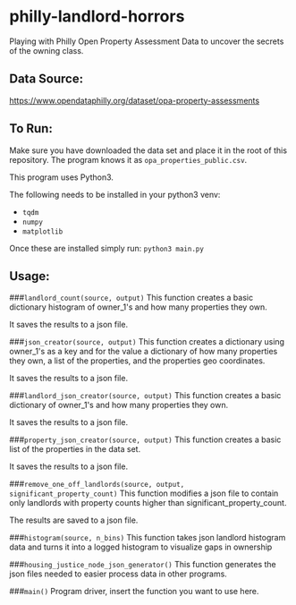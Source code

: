 # philly-landlord-horrors
Playing with Philly Open Property Assessment Data to uncover the secrets of the owning class.

## Data Source:
https://www.opendataphilly.org/dataset/opa-property-assessments

## To Run:

Make sure you have downloaded the data set and place it in the
root of this repository. The program knows it as `opa_properties_public.csv`.

This program uses Python3.

The following needs to be installed in your python3 venv:
* `tqdm`
* `numpy`
* `matplotlib`

Once these are installed simply run: `python3 main.py`

## Usage:
###`landlord_count(source, output)`
This function creates a basic dictionary histogram of owner_1's and how many properties they own. 

It saves the results to a json file.

###`json_creator(source, output)`
This function creates a dictionary using owner_1's as a key and for the value a dictionary
of how many properties they own, a list of the properties, and the properties geo coordinates.

It saves the results to a json file.

###`landlord_json_creator(source, output)`
This function creates a basic dictionary of owner_1's and how many properties they own.

It saves the results to a json file.

###`property_json_creator(source, output)`
This function creates a basic list of the properties in the data set.

It saves the results to a json file.

###`remove_one_off_landlords(source, output, significant_property_count)`
This function modifies a json file to contain only landlords with property counts higher than
significant_property_count.

The results are saved to a json file.

###`histogram(source, n_bins)`
This function takes json landlord histogram data and turns it into a
logged histogram to visualize gaps in ownership

###`housing_justice_node_json_generator()`
This function generates the json files needed to easier process data in other programs.

###`main()`
Program driver, insert the function you want to use here.